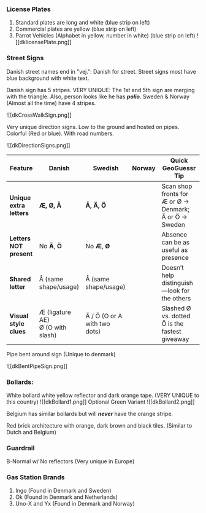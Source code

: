 ### License Plates
1. Standard plates are long and white (blue strip on left)
2. Commercial plates are yellow (blue strip on left)
3. Parrot Vehicles (Alphabet in yellow, number in white) (blue strip on left)
![[dklicensePlate.png]]

### Street Signs

Danish street names end in "vej.": Danish for street. Street signs most have blue background with white text. 

Danish sign has 5 stripes. VERY UNIQUE: The 1st and 5th sign are merging with the triangle. Also, person looks like he has ***polio***. Sweden & Norway (Almost all the time) have 4 stripes. 

![[dkCrossWalkSign.png]]

Very unique direction signs. Low to the ground and hosted on pipes. Colorful (Red or blue). With road numbers.

![[dkDirectionSigns.png]]

| Feature                  | **Danish**                            | **Swedish**                  | Norway | Quick GeoGuessr Tip                                            |
| ------------------------ | ------------------------------------- | ---------------------------- | ------ | -------------------------------------------------------------- |
| **Unique extra letters** | **Æ, Ø, Å**                           | **Å, Ä, Ö**                  |        | Scan shop fronts for <br>Æ or Ø → Denmark; <br>Ä or Ö → Sweden |
| **Letters NOT present**  | No **Ä**, **Ö**                       | No **Æ**, **Ø**              |        | Absence can be as useful as presence                           |
| **Shared letter**        | Å (same shape/usage)                  | Å (same shape/usage)         |        | Doesn’t help distinguish—look for the others                   |
| **Visual style clues**   | Æ (ligature AE) <br> Ø (O with slash) | Ä / Ö (O or A with two dots) |        | Slashed Ø vs. dotted Ö is the fastest giveaway                 |
Pipe bent around sign (Unique to denmark)

![[dkBentPipeSign.png]]
### Bollards:

White bollard white yellow reflector and dark orange tape. (VERY UNIQUE to this country) 
![[dkBollard1.png]]
Optional Green Variant
![[dkBollard2.png]]

Belgium has similar bollards but will ***never*** have the orange stripe. 

Red brick architecture with orange, dark brown and black tiles. (Similar to Dutch and Belgium)

### Guardrail
B-Normal w/ No reflectors (Very unique in Europe)

### Gas Station Brands
1. Ingo (Found in Denmark and Sweden)
2. Ok (Found in Denmark and Netherlands)
3. Uno-X and Yx (Found in Denmark and Norway)



